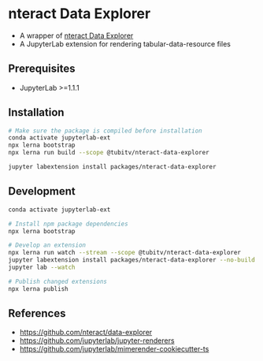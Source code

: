 # nteract Data Explorer

- A wrapper of [nteract Data Explorer](https://github.com/nteract/data-explorer)
- A JupyterLab extension for rendering tabular-data-resource files

## Prerequisites

* JupyterLab >=1.1.1

## Installation

```bash
# Make sure the package is compiled before installation
conda activate jupyterlab-ext
npx lerna bootstrap
npx lerna run build --scope @tubitv/nteract-data-explorer

jupyter labextension install packages/nteract-data-explorer
```

## Development

```bash
conda activate jupyterlab-ext

# Install npm package dependencies
npx lerna bootstrap

# Develop an extension
npx lerna run watch --stream --scope @tubitv/nteract-data-explorer
jupyter labextension install packages/nteract-data-explorer --no-build
jupyter lab --watch

# Publish changed extensions
npx lerna publish
```

## References
- https://github.com/nteract/data-explorer 
- https://github.com/jupyterlab/jupyter-renderers
- https://github.com/jupyterlab/mimerender-cookiecutter-ts
